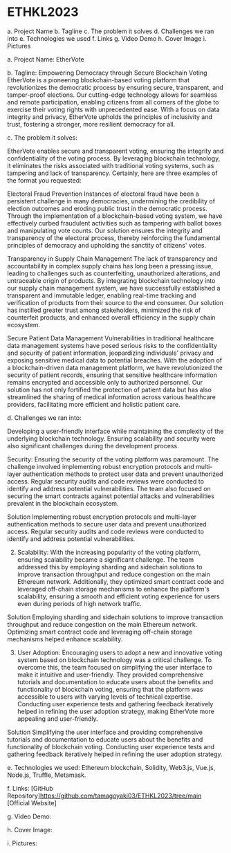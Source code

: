 # ETHKL2023

a. Project Name
b. Tagline
c. The problem it solves
d. Challenges we ran into
e. Technologies we used
f. Links
g. Video Demo
h. Cover Image
i. Pictures

a. Project Name: EtherVote 

b. Tagline: Empowering Democracy through Secure Blockchain Voting 
EtherVote is a pioneering blockchain-based voting platform that revolutionizes the democratic process by ensuring secure, transparent, and tamper-proof elections. Our cutting-edge technology allows for seamless and remote participation, enabling citizens from all corners of the globe to exercise their voting rights with unprecedented ease. With a focus on data integrity and privacy, EtherVote upholds the principles of inclusivity and trust, fostering a stronger, more resilient democracy for all.

c. The problem it solves: 

EtherVote enables secure and transparent voting, ensuring the integrity and confidentiality of the voting process. By leveraging blockchain technology, it eliminates the risks associated with traditional voting systems, such as tampering and lack of transparency. 
Certainly, here are three examples of the format you requested:

Electoral Fraud Prevention
Instances of electoral fraud have been a persistent challenge in many democracies, undermining the credibility of election outcomes and eroding public trust in the democratic process. Through the implementation of a blockchain-based voting system, we have effectively curbed fraudulent activities such as tampering with ballot boxes and manipulating vote counts. Our solution ensures the integrity and transparency of the electoral process, thereby reinforcing the fundamental principles of democracy and upholding the sanctity of citizens' votes.

Transparency in Supply Chain Management
The lack of transparency and accountability in complex supply chains has long been a pressing issue, leading to challenges such as counterfeiting, unauthorized alterations, and untraceable origin of products. By integrating blockchain technology into our supply chain management system, we have successfully established a transparent and immutable ledger, enabling real-time tracking and verification of products from their source to the end consumer. Our solution has instilled greater trust among stakeholders, minimized the risk of counterfeit products, and enhanced overall efficiency in the supply chain ecosystem.

Secure Patient Data Management
Vulnerabilities in traditional healthcare data management systems have posed serious risks to the confidentiality and security of patient information, jeopardizing individuals' privacy and exposing sensitive medical data to potential breaches. With the adoption of a blockchain-driven data management platform, we have revolutionized the security of patient records, ensuring that sensitive healthcare information remains encrypted and accessible only to authorized personnel. Our solution has not only fortified the protection of patient data but has also streamlined the sharing of medical information across various healthcare providers, facilitating more efficient and holistic patient care.


d. Challenges we ran into: 

Developing a user-friendly interface while maintaining the complexity of the underlying blockchain technology. Ensuring scalability and security were also significant challenges during the development process. 

Security: 
Ensuring the security of the voting platform was paramount. The challenge involved implementing robust encryption protocols and multi-layer authentication methods to protect user data and prevent unauthorized access. Regular security audits and code reviews were conducted to identify and address potential vulnerabilities. The team also focused on securing the smart contracts against potential attacks and vulnerabilities prevalent in the blockchain ecosystem.

Solution
Implementing robust encryption protocols and multi-layer authentication methods to secure user data and prevent unauthorized access. 
Regular security audits and code reviews were conducted to identify and address potential vulnerabilities.

2. Scalability: 
With the increasing popularity of the voting platform, ensuring scalability became a significant challenge. The team addressed this by employing sharding and sidechain solutions to improve transaction throughput and reduce congestion on the main Ethereum network. Additionally, they optimized smart contract code and leveraged off-chain storage mechanisms to enhance the platform's scalability, ensuring a smooth and efficient voting experience for users even during periods of high network traffic.

Solution
Employing sharding and sidechain solutions to improve transaction throughput and reduce congestion on the main Ethereum network. 
Optimizing smart contract code and leveraging off-chain storage mechanisms helped enhance scalability.

3. User Adoption: 
Encouraging users to adopt a new and innovative voting system based on blockchain technology was a critical challenge. To overcome this, the team focused on simplifying the user interface to make it intuitive and user-friendly. They provided comprehensive tutorials and documentation to educate users about the benefits and functionality of blockchain voting, ensuring that the platform was accessible to users with varying levels of technical expertise. Conducting user experience tests and gathering feedback iteratively helped in refining the user adoption strategy, making EtherVote more appealing and user-friendly.

Solution
Simplifying the user interface and providing comprehensive tutorials and documentation to educate users about the benefits and functionality of blockchain voting. 
Conducting user experience tests and gathering feedback iteratively helped in refining the user adoption strategy.


e. Technologies we used: 
Ethereum blockchain, Solidity, Web3.js, Vue.js, Node.js, Truffle, Metamask. 

f. Links: 
[GitHub Repository]https://github.com/tamagoyaki03/ETHKL2023/tree/main [Official Website]

g. Video Demo: 

h. Cover Image: 

i. Pictures: 
